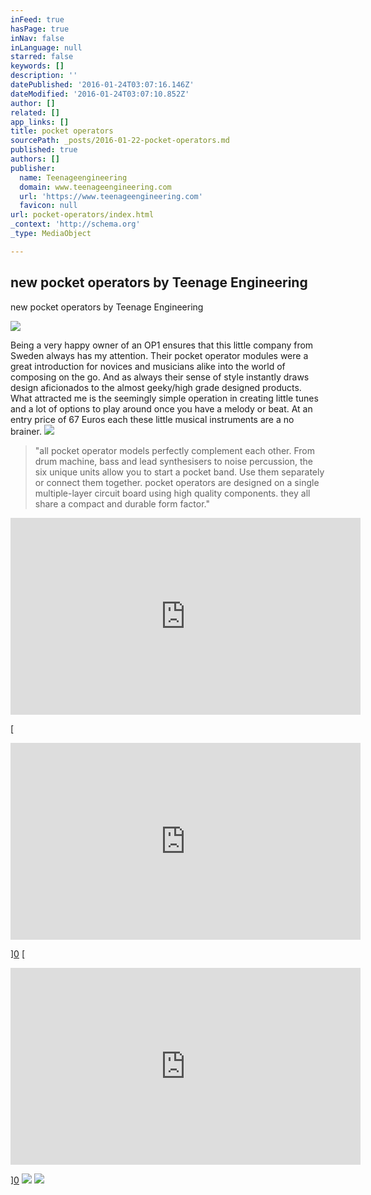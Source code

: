 ```yaml
---
inFeed: true
hasPage: true
inNav: false
inLanguage: null
starred: false
keywords: []
description: ''
datePublished: '2016-01-24T03:07:16.146Z'
dateModified: '2016-01-24T03:07:10.852Z'
author: []
related: []
app_links: []
title: pocket operators
sourcePath: _posts/2016-01-22-pocket-operators.md
published: true
authors: []
publisher:
  name: Teenageengineering
  domain: www.teenageengineering.com
  url: 'https://www.teenageengineering.com'
  favicon: null
url: pocket-operators/index.html
_context: 'http://schema.org'
_type: MediaObject

---
```

<article style=""><h1>new pocket operators by Teenage Engineering</h1><p>new pocket operators by Teenage Engineering</p><img src="https://s3-us-west-2.amazonaws.com/the-grid-img/p/2be6a41b238c24e2f4a109a82bd855d07c78fee1.png" /></article>

Being a very happy owner of an OP1 ensures that this little company from Sweden always has my attention. Their pocket operator modules were a great introduction for novices and musicians alike into the world of composing on the go. And as always their sense of style instantly draws design aficionados to the almost geeky/high grade designed products. What attracted me is the seemingly simple operation in creating little tunes and a lot of options to play around once you have a melody or beat. At an entry price of 67 Euros each these little musical instruments are a no brainer.
![](https://s3-us-west-2.amazonaws.com/the-grid-img/p/3c48b383ad5374c65cea8838835dc6a1a948f198.png)

> "all pocket operator models perfectly complement each other. From drum machine, bass and lead synthesisers to noise percussion, the six unique units allow you to start a pocket band. Use them separately or connect them together. pocket operators are designed on a single multiple-layer circuit board using high quality components. they all share a compact and durable form factor."

<iframe width="560" height="315" src="https://www.youtube.com/embed/YkXGE7gwZxc?list=PLSM1HuwZomMjRjHtgi4tnt_M40lRFsvTK" frameborder="0" allowfullscreen="" style=""></iframe>

[

<iframe width="560" height="315" src="https://www.youtube.com/embed/R_118tFJZB0?list=PLSM1HuwZomMjRjHtgi4tnt_M40lRFsvTK" frameborder="0" allowfullscreen="" style=""></iframe>

][0]
[

<iframe width="560" height="315" src="https://www.youtube.com/embed/W5PvXQq3DVQ?list=PLSM1HuwZomMjRjHtgi4tnt_M40lRFsvTK" frameborder="0" allowfullscreen="" style=""></iframe>

][0]
![](https://s3-us-west-2.amazonaws.com/the-grid-img/p/395801a4620399f46e88c8edd723f7ccf4508c1d.jpg)
![](https://s3-us-west-2.amazonaws.com/the-grid-img/p/e175ade3e2c834abcd25a41c6bfd51856f235aca.png)

[0]: https://www.youtube.com/watch?v=R_118tFJZB0&index=2&list=PLSM1HuwZomMjRjHtgi4tnt_M40lRFsvTK